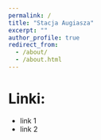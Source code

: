 ```yaml
---
permalink: /
title: "Stacja Augiasza"
excerpt: ""
author_profile: true
redirect_from: 
  - /about/
  - /about.html
---
```


# Linki:

- link 1
- link 2